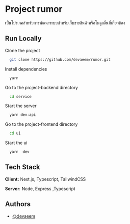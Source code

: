 # Project rumor

เป็นโปรเจคสำหรับการพัฒนาระบบสำหรับเว็บขายสินค้าหรือโมดูลอื่นที่เกี่ยวข้อง

## Run Locally

Clone the project

```bash
  git clone https://github.com/devaeem/rumor.git
```

Install dependencies

```bash
  yarn
```

Go to the project-backend directory

```bash
  cd service
```

Start the server

```bash
  yarn dev:api
```

Go to the project-frontend directory

```bash
  cd ui
```

Start the ui

```bash
  yarn  dev
```

## Tech Stack

**Client:** Next.js, Typescript, TailwindCSS

**Server:** Node, Express ,Typescript

## Authors

- [@devaeem](https://www.github.com/devaeem)
